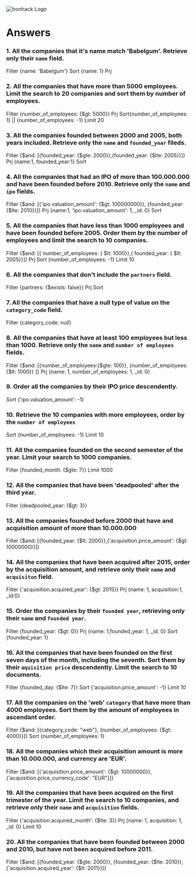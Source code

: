![Ironhack Logo](https://i.imgur.com/1QgrNNw.png)

# Answers

### 1. All the companies that it's name match 'Babelgum'. Retrieve only their `name` field.
Filter {name: 'Babelgum'}
Sort {name: 1}
Prj
### 2. All the companies that have more than 5000 employees. Limit the search to 20 companies and sort them by **number of employees**.
Filter {number_of_employees: {$gt: 5000}}
Prj
Sort{number_of_employees: 1} || {number_of_employees: -1}
Limit 20
### 3. All the companies founded between 2000 and 2005, both years included. Retrieve only the `name` and `founded_year` fileds.
Filter {$and: [{founded_year: {$gte: 2000}},{founded_year: {$lte: 2005}}]}
Prj {name:1, founded_year:1}
Sort
### 4. All the companies that had an IPO of more than 100.000.000 and have been founded before 2010. Retrieve only the `name` and `ipo` fields.
Filter {$and: [{'ipo.valuation_amount': {$gt: 100000000}}, {founded_year: {$lte: 2010}}]}
Prj {name:1, 'ipo.valuation_amount': 1, _id: 0}
Sort
### 5. All the companies that have less than 1000 employees and have been founded before 2005. Order them by the number of employees and limit the search to 10 companies.
Filter {$and: [{ number_of_employees: { $lt: 1000}},{ founded_year: { $lt: 2005}}]}
Prj
Sort {number_of_employees: -1}
Limit 10
### 6. All the companies that don't include the `partners` field.
Filter {partners: {$exists: false}}
Prj
Sort
### 7. All the companies that have a null type of value on the `category_code` field.
Filter {category_code: null}
### 8. All the companies that have at least 100 employees but less than 1000. Retrieve only the `name` and `number of employees` fields.
Filter {$and: [{number_of_employees:{$gte: 100}}, {number_of_employees:{$lt: 1000}} ]}
Prj {name: 1, number_of_employees: 1, _id: 0}
### 9. Order all the companies by their IPO price descendently.
Sort {'ipo.valuation_amount': -1}
### 10. Retrieve the 10 companies with more employees, order by the `number of employees`
Sort {number_of_employees: -1}
Limit 10
### 11. All the companies founded on the second semester of the year. Limit your search to 1000 companies.
Filter {founded_month: {$gte: 7}}
Limit 1000
### 12. All the companies that have been 'deadpooled' after the third year.
Filter {deadpooled_year: {$gt: 3}}
### 13. All the companies founded before 2000 that have and acquisition amount of more than 10.000.000
Filter {$and: [{founded_year: {$lt: 2000}},{'acquisition.price_amount': {$gt: 10000000}}]}
### 14. All the companies that have been acquired after 2015, order by the acquisition amount, and retrieve only their `name` and `acquisiton` field.
Filter {'acquisition.acquired_year': {$gt: 2015}}
Prj {name: 1, acquisition:1, _id:0}
### 15. Order the companies by their `founded year`, retrieving only their `name` and `founded year`.
Filter {founded_year: {$gt: 0}}
Prj {name: 1,founded_year: 1, _id: 0}
Sort {founded_year: 1}
### 16. All the companies that have been founded on the first seven days of the month, including the seventh. Sort them by their `aquisition price` descendently. Limit the search to 10 documents.
Filter {founded_day: {$lte: 7}}
Sort {'acquisition.price_amount': -1}
Limit 10
### 17. All the companies on the 'web' `category` that have more than 4000 employees. Sort them by the amount of employees in ascendant order.
Filter {$and: [{category_code: "web"}, {number_of_employees: {$gt: 4000}}]}
Sort {number_of_employees: 1}
### 18. All the companies which their acquisition amount is more than 10.000.000, and currency are 'EUR'.
Filter {$and: [{'acquisition.price_amount': {$gt: 10000000}}, {'acquisition.price_currency_code': "EUR"}]}
### 19. All the companies that have been acquired on the first trimester of the year. Limit the search to 10 companies, and retrieve only their `name` and `acquisition` fields.
Filter {'acquisition.acquired_month': {$lte: 3}}
Prj {name: 1, acquisition: 1, _id: 0}
Limit 10
### 20. All the companies that have been founded between 2000 and 2010, but have not been acquired before 2011.
Filter {$and: [{founded_year: {$gte: 2000}}, {founded_year: {$lte: 2010}}, {'acquisition.acquired_year': {$lt: 2011}}]}